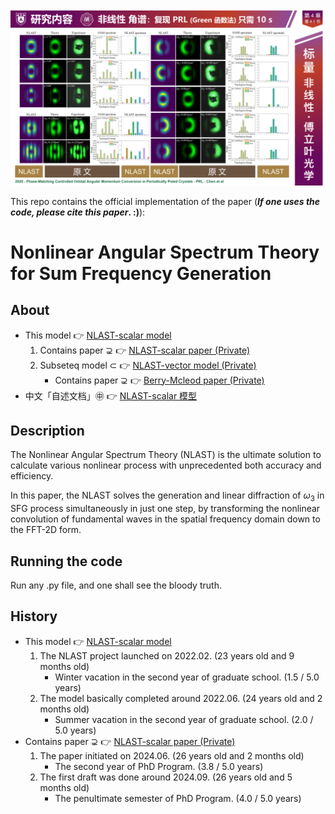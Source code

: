 ![fig](https://raw.githubusercontent.com/ChenZhu-Xie/NLAST/master/img/cover3.png "How『Fast』and『Accurate』the『NLAST』is")
<!-- ![cover3](https://github.com/ChenZhu-Xie/NLAST/assets/81510604/59149cc7-b69c-4f28-a219-11b02fdbc051 "How『Fast』and『Accurate』the『NLAST』is") -->

This repo contains the official implementation of the paper (**_If one uses the code, please cite this paper_. :)**):

# Nonlinear Angular Spectrum Theory for Sum Frequency Generation

## About
* This model 👉 [NLAST-scalar model](https://github.com/ChenZhu-Xie/NLAST)
    1. Contains paper ⊋ 👉 [NLAST-scalar paper (Private)](https://github.com/ChenZhu-Xie/NLAST_scalar_paper__private)
    2. Subseteq model ⊂ 👉 [NLAST-vector model (Private)](https://github.com/ChenZhu-Xie/NLAST_private)
        * Contains paper ⊋ 👉 [Berry-Mcleod paper (Private)](https://github.com/ChenZhu-Xie/Berry_Mcleod_paper__private)
* 中文「自述文档」㊥ 👉 [NLAST-scalar 模型](https://gitee.com/ChenZhu-Xie/NLAST)

## Description
The Nonlinear Angular Spectrum Theory (NLAST) is the ultimate solution to calculate various nonlinear process with unprecedented both accuracy and efficiency.

In this paper, the NLAST solves the generation and linear diffraction of $\omega_3$ in SFG process simultaneously in just one step, by transforming the nonlinear convolution of fundamental waves in the spatial frequency domain down to the FFT-2D form.

## Running the code
Run any .py file, and one shall see the bloody truth.

## History
* This model 👉 [NLAST-scalar model](https://github.com/ChenZhu-Xie/NLAST)
    1. The NLAST project launched on 2022.02. (23 years old and 9 months old)
        * Winter vacation in the second year of graduate school. (1.5 / 5.0 years)
    2. The model basically completed around 2022.06. (24 years old and 2 months old)
        * Summer vacation in the second year of graduate school. (2.0 / 5.0 years)
* Contains paper ⊋ 👉 [NLAST-scalar paper (Private)](https://github.com/ChenZhu-Xie/NLAST_scalar_paper__private)
    1. The paper initiated on 2024.06. (26 years old and 2 months old)
        * The second year of PhD Program. (3.8 / 5.0 years)
    2. The first draft was done around 2024.09. (26 years old and 5 months old)
        * The penultimate semester of PhD Program. (4.0 / 5.0 years)

[^_^]: # (![illustration](Optica.jpg))
[>_>]: # (这个注释可分段，但似乎不能有 “图片链接格式”，上一个注释反之)
<!-- 这个 html 的注释，就既可以 图片链接 ![illustration](Optica.jpg)，又可以 分段 -->

<!-- [^_^]: # (![illustration](Optica.jpg))
[>_>]: # (这个注释可分段，但似乎不能有 “图片链接格式”，上一个注释反之)
这个 html 的注释，就既可以 图片链接 ![illustration](Optica.jpg)，又可以 分段 -->